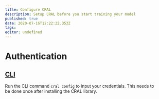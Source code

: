 ```yaml
---
title: Configure CRAL
description: Setup CRAL before you start training your model
published: true
date: 2020-07-16T12:22:22.353Z
tags: 
editor: undefined
---
```


# Authentication
## [CLI](https://cral.segmind.com/en/cli)
Run the CLI command `cral config` to input your credentials. This needs to be done once after installing the CRAL library.

